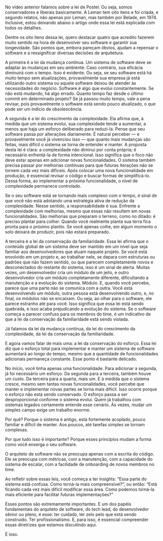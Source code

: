 No vídeo anterior falamos sobre a lei de Postel. Ou seja, somos conservadores e liberais basicamente. A Leman tem oito itens e foi criada, e segundo relatos, não apenas por Leman, mas também por Belade, em 1974. Inclusive, estou deixando abaixo o artigo onde essa lei está explicada com todos os detalhes.

Dentre os oito itens dessa lei, quero destacar quatro que acredito fazerem muito sentido na hora de desenvolver seu software e garantir sua longevidade. São pontos que, embora pareçam óbvios, ajudam a repensar o software e a ressignificar diversas decisões de arquitetura.

A primeira é a lei da mudança contínua. Um sistema de software deve se adaptar às mudanças em seu ambiente. Caso contrário, sua eficácia diminuirá com o tempo. Isso é evidente. Ou seja, se seu software está há muito tempo sem atualizações, provavelmente sua empresa já está utilizando outro sistema ou aquele software deixou de atender às necessidades do negócio. Software é algo que evolui constantemente. Se não está mudando, há algo errado. Quanto tempo faz desde o último commit em determinado projeto? Se já passou muito tempo, vale a pena revisar, pois provavelmente o software está sendo pouco atualizado, o que pode ser um indício de obsolescência.

A segunda é a lei do crescimento da complexidade. Ela afirma que, à medida que um sistema evolui, sua complexidade tende a aumentar, a menos que haja um esforço deliberado para reduzi-la. Pense que seu software passa por alterações diariamente. É natural perceber — e provavelmente você já vivenciou isso — que quanto mais mudanças são feitas, mais difícil o sistema se torna de entender e manter. A proposta desta lei é clara: a complexidade não diminui por conta própria; é necessário enfrentá-la de forma intencional. Isso significa que o foco não deve estar apenas em adicionar novas funcionalidades. O sistema também precisa passar por melhorias contínuas para que futuras iterações não se tornem cada vez mais difíceis. Após colocar uma nova funcionalidade em produção, é essencial revisar o código e buscar formas de simplificá-lo. Dessa forma, ao implementar a próxima funcionalidade, o nível de complexidade permanece controlado.

Se o seu software está se tornando mais complexo com o tempo, é sinal de que você não está adotando uma estratégia ativa de redução da complexidade. Nesse sentido, a responsabilidade é sua. Enfrente a complexidade com melhorias, mesmo que essas não resultem em novas funcionalidades. São melhorias que preparam o terreno, como no ditado: é preciso plantar para colher. Quando você realmente planta sua terra fica pronta para o próximo plantio. Se você apenas colhe, em algum momento o solo deixará de produzir, pois não estará preparado.

A terceira é a lei da conservação da familiaridade. Essa lei afirma que o conteúdo global de um sistema deve ser mantido em um nível que seja familiar aos desenvolvedores que atuam naquele projeto. Se você está envolvido em um projeto e, ao trabalhar nele, se depara com estruturas ou padrões que não fazem sentido, ou que parecem completamente novos e desconectados do restante do sistema, isso é um sinal de alerta. Muitas vezes, um desenvolvedor cria um módulo de um jeito, e outro desenvolvedor cria um módulo completamente diferente, dificultando a manutenção e a evolução do sistema. Módulo. E, quando você percebe, parece que uma parte não se comunica com a outra. Você está desenvolvendo um módulo, outra pessoa está desenvolvendo outro, e, no final, os módulos não se encaixam. Ou seja, ao olhar para o software, ele parece estranho até para você. Isso significa que essa lei está sendo quebrada, e isso acaba prejudicando a evolução do sistema. Se o software começa a parecer confuso para os membros do time, é um indicativo de que a lei da conservação da familiaridade está sendo violada.

Já falamos da lei da mudança contínua, da lei do crescimento da complexidade, da lei da conservação da familiaridade.

E agora vamos falar de mais uma: a lei da conservação do esforço. Essa lei diz que o esforço total para implementar e manter um sistema de software aumentará ao longo do tempo, mesmo que a quantidade de funcionalidades adicionais permaneça constante. Esse ponto é bastante delicado.

No início, você tinha apenas uma funcionalidade. Para adicionar a segunda, já foi necessário um esforço. Da segunda para a terceira, também houve um custo. Da terceira para a quarta, mais um. E à medida que o sistema cresce, mesmo sem tantas novas funcionalidades, você percebe que manter e implementar novas partes se torna mais difícil. Isso ocorre porque o esforço não está sendo conservado. O esforço passa a ser desproporcional conforme o sistema evolui. Quem já trabalhou com sistemas legados certamente entende esse cenário. Às vezes, mudar um simples campo exige um trabalho enorme.

Por quê? Porque o sistema é antigo, está fortemente acoplado, pouco familiar e difícil de manter. Aos poucos, até tarefas simples se tornam complexas.

Por que tudo isso é importante? Porque esses princípios mudam a forma como você enxerga o seu software.

O arquiteto de software não se preocupa apenas com a escrita do código. Ele se preocupa com métricas, com a manutenção, com a capacidade do sistema de escalar, com a facilidade de onboarding de novos membros no time.

Ao refletir sobre essas leis, você começa a ter insights: “Essa parte do sistema está confusa. Como torná-la mais compreensível?”, ou então: “Está ficando cada vez mais difícil modificar essa área. Como podemos torná-la mais eficiente para facilitar futuras implementações?”

Esses pontos são extremamente importantes. E um dos papéis fundamentais do arquiteto de software, do tech lead, do desenvolvedor sênior ou pleno, é esse: ter cuidado, ter zelo pelo que está sendo construído. Ter profissionalismo. E, para isso, é essencial compreender essas diretrizes que estamos discutindo aqui.

É isso.